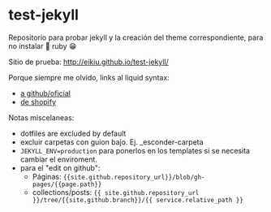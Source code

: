 # test-jekyll

Repositorio para probar jekyll y la creación del theme correspondiente, para no instalar :gem: ruby :grin:

Sitio de prueba: http://eikiu.github.io/test-jekyll/


Porque siempre me olvido, links al liquid syntax:

- [a github/oficial](https://github.com/Shopify/liquid/wiki/Liquid-for-Designers)
- [de shopify](https://docs.shopify.com/themes/liquid-documentation/)


Notas miscelaneas:

 - dotfiles are excluded by default
 - excluir carpetas con guion bajo. Ej. _esconder-carpeta
 - ``JEKYLL_ENV=production`` para ponerlos en los templates si se necesita cambiar el enviroment.
 - para el "edit on github":
     - Páginas: ``{{site.github.repository_url}}/blob/gh-pages/{{page.path}}``
     - collections/posts: ``{{ site.github.repository_url }}/tree/{{site.github.branch}}/{{ service.relative_path }}``
